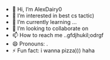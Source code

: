 - 👋 Hi, I’m AlexDairy0
- 👀 I’m interested in best cs tactic)
- 🌱 I’m currently learning ...
- 💞️ I’m looking to collaborate on 
- 📫 How to reach me ..gfdjhukil;odrgf
- 😄 Pronouns: .
- ⚡ Fun fact: i wanna pizza))) haha
<!---
AlexDairy0/AlexDairy0 is a ✨ special ✨ repository because its `README.md` (this file) appears on your GitHub profile.
You can click the Preview link to take a look at your changes.
--->
